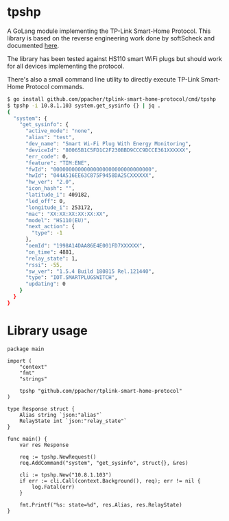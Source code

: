 # tpshp

A GoLang module implementing the TP-Link Smart-Home Protocol. This library is based on the reverse engineering work done by softScheck and documented [here](https://www.softscheck.com/en/reverse-engineering-tp-link-hs110/#TP-Link%20Smart%20Home%20Protocol).

The library has been tested against HS110 smart WiFi plugs but should work for all devices implementing the protocol.

There's also a small command line utility to directly execute TP-Link Smart-Home Protocol commands.
```bash
$ go install github.com/ppacher/tplink-smart-home-protocol/cmd/tpshp
$ tpshp -i 10.8.1.103 system.get_sysinfo {} | jq .
{
  "system": {
    "get_sysinfo": {
      "active_mode": "none",
      "alias": "test",
      "dev_name": "Smart Wi-Fi Plug With Energy Monitoring",
      "deviceId": "80065B1C5FD1C2F230BBD9CCC9DCCE361XXXXXX",
      "err_code": 0,
      "feature": "TIM:ENE",
      "fwId": "00000000000000000000000000000000",
      "hwId": "044A516EE63C875F9458DA25CXXXXXX",
      "hw_ver": "2.0",
      "icon_hash": "",
      "latitude_i": 409182,
      "led_off": 0,
      "longitude_i": 253172,
      "mac": "XX:XX:XX:XX:XX:XX",
      "model": "HS110(EU)",
      "next_action": {
        "type": -1
      },
      "oemId": "1998A14DAA86E4E001FD7XXXXXX",
      "on_time": 4881,
      "relay_state": 1,
      "rssi": -55,
      "sw_ver": "1.5.4 Build 180815 Rel.121440",
      "type": "IOT.SMARTPLUGSWITCH",
      "updating": 0
    }
  }
}

```

# Library usage

```golang
package main

import (
	"context"
	"fmt"
	"strings"

	tpshp "github.com/ppacher/tplink-smart-home-protocol"
)

type Response struct {
    Alias string `json:"alias"`
    RelayState int `json:"relay_state"`
}

func main() {
	var res Response

    req := tpshp.NewRequest()
	req.AddCommand("system", "get_sysinfo", struct{}, &res)

	cli := tpshp.New("10.8.1.103")
	if err := cli.Call(context.Background(), req); err != nil {
		log.Fatal(err)
	}

	fmt.Printf("%s: state=%d", res.Alias, res.RelayState)
}

```